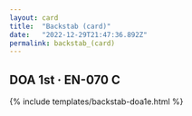 ```yaml
---
layout: card
title:  "Backstab (card)"
date:   "2022-12-29T21:47:36.892Z"
permalink: backstab_(card)
---
```


## DOA 1st &middot; EN-070 C

{% include templates/backstab-doa1e.html %}
